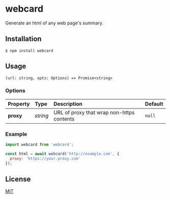 webcard
=======

Generate an html of any web page's summary.

Installation
------------
`$ npm install webcard`

Usage
-----
`(url: string, opts: Options) => Promise<string>`

### Options
| Property  | Type     | Description                               | Default |
| :-------- | :------- | :---------------------------------------- | :------ |
| **proxy** | *string* | URL of proxy that wrap non-https contents | `null`  |

### Example
``` javascript
import webcard from 'webcard';

const html = await webcard('http://example.com', {
  proxy: 'https://your.proxy.com'
});
```

License
-------
[MIT](LICENSE)
